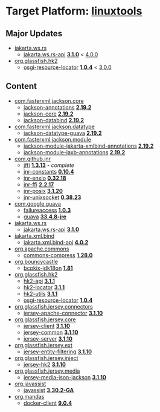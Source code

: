 # Target Platform: [linuxtools](https://raw.githubusercontent.com/eclipse-linuxtools/org.eclipse.linuxtools/refs/heads/master/releng/org.eclipse.linuxtools.target/linuxtools-latest.target)

## Major Updates
 - [jakarta.ws.rs](https://repo.maven.apache.org/maven2/jakarta/ws/rs/)
    - [jakarta.ws.rs-api](https://repo.maven.apache.org/maven2/jakarta/ws/rs/jakarta.ws.rs-api/) **[3.1.0](https://repo.maven.apache.org/maven2/jakarta/ws/rs/jakarta.ws.rs-api/3.1.0)** < [4.0.0](https://repo.maven.apache.org/maven2/jakarta/ws/rs/jakarta.ws.rs-api/4.0.0/)
 - [org.glassfish.hk2](https://repo.maven.apache.org/maven2/org/glassfish/hk2/)
    - [osgi-resource-locator](https://repo.maven.apache.org/maven2/org/glassfish/hk2/osgi-resource-locator/) **[1.0.4](https://repo.maven.apache.org/maven2/org/glassfish/hk2/osgi-resource-locator/1.0.4)** < [3.0.0](https://repo.maven.apache.org/maven2/org/glassfish/hk2/osgi-resource-locator/3.0.0/)

## Content
 - [com.fasterxml.jackson.core](https://repo.maven.apache.org/maven2/com/fasterxml/jackson/core/)
    - [jackson-annotations](https://repo.maven.apache.org/maven2/com/fasterxml/jackson/core/jackson-annotations/) **[2.19.2](https://repo.maven.apache.org/maven2/com/fasterxml/jackson/core/jackson-annotations/2.19.2)**
    - [jackson-core](https://repo.maven.apache.org/maven2/com/fasterxml/jackson/core/jackson-core/) **[2.19.2](https://repo.maven.apache.org/maven2/com/fasterxml/jackson/core/jackson-core/2.19.2)**
    - [jackson-databind](https://repo.maven.apache.org/maven2/com/fasterxml/jackson/core/jackson-databind/) **[2.19.2](https://repo.maven.apache.org/maven2/com/fasterxml/jackson/core/jackson-databind/2.19.2)**
 - [com.fasterxml.jackson.datatype](https://repo.maven.apache.org/maven2/com/fasterxml/jackson/datatype/)
    - [jackson-datatype-guava](https://repo.maven.apache.org/maven2/com/fasterxml/jackson/datatype/jackson-datatype-guava/) **[2.19.2](https://repo.maven.apache.org/maven2/com/fasterxml/jackson/datatype/jackson-datatype-guava/2.19.2)**
 - [com.fasterxml.jackson.module](https://repo.maven.apache.org/maven2/com/fasterxml/jackson/module/)
    - [jackson-module-jakarta-xmlbind-annotations](https://repo.maven.apache.org/maven2/com/fasterxml/jackson/module/jackson-module-jakarta-xmlbind-annotations/) **[2.19.2](https://repo.maven.apache.org/maven2/com/fasterxml/jackson/module/jackson-module-jakarta-xmlbind-annotations/2.19.2)**
    - [jackson-module-jaxb-annotations](https://repo.maven.apache.org/maven2/com/fasterxml/jackson/module/jackson-module-jaxb-annotations/) **[2.19.2](https://repo.maven.apache.org/maven2/com/fasterxml/jackson/module/jackson-module-jaxb-annotations/2.19.2)**
 - [com.github.jnr](https://repo.maven.apache.org/maven2/com/github/jnr/)
    - [jffi](https://repo.maven.apache.org/maven2/com/github/jnr/jffi/) **[1.3.13](https://repo.maven.apache.org/maven2/com/github/jnr/jffi/1.3.13)** - *complete*
    - [jnr-constants](https://repo.maven.apache.org/maven2/com/github/jnr/jnr-constants/) **[0.10.4](https://repo.maven.apache.org/maven2/com/github/jnr/jnr-constants/0.10.4)**
    - [jnr-enxio](https://repo.maven.apache.org/maven2/com/github/jnr/jnr-enxio/) **[0.32.18](https://repo.maven.apache.org/maven2/com/github/jnr/jnr-enxio/0.32.18)**
    - [jnr-ffi](https://repo.maven.apache.org/maven2/com/github/jnr/jnr-ffi/) **[2.2.17](https://repo.maven.apache.org/maven2/com/github/jnr/jnr-ffi/2.2.17)**
    - [jnr-posix](https://repo.maven.apache.org/maven2/com/github/jnr/jnr-posix/) **[3.1.20](https://repo.maven.apache.org/maven2/com/github/jnr/jnr-posix/3.1.20)**
    - [jnr-unixsocket](https://repo.maven.apache.org/maven2/com/github/jnr/jnr-unixsocket/) **[0.38.23](https://repo.maven.apache.org/maven2/com/github/jnr/jnr-unixsocket/0.38.23)**
 - [com.google.guava](https://repo.maven.apache.org/maven2/com/google/guava/)
    - [failureaccess](https://repo.maven.apache.org/maven2/com/google/guava/failureaccess/) **[1.0.3](https://repo.maven.apache.org/maven2/com/google/guava/failureaccess/1.0.3)**
    - [guava](https://repo.maven.apache.org/maven2/com/google/guava/guava/) **[33.4.8-jre](https://repo.maven.apache.org/maven2/com/google/guava/guava/33.4.8-jre)**
 - [jakarta.ws.rs](https://repo.maven.apache.org/maven2/jakarta/ws/rs/)
    - [jakarta.ws.rs-api](https://repo.maven.apache.org/maven2/jakarta/ws/rs/jakarta.ws.rs-api/) **[3.1.0](https://repo.maven.apache.org/maven2/jakarta/ws/rs/jakarta.ws.rs-api/3.1.0)**
 - [jakarta.xml.bind](https://repo.maven.apache.org/maven2/jakarta/xml/bind/)
    - [jakarta.xml.bind-api](https://repo.maven.apache.org/maven2/jakarta/xml/bind/jakarta.xml.bind-api/) **[4.0.2](https://repo.maven.apache.org/maven2/jakarta/xml/bind/jakarta.xml.bind-api/4.0.2)**
 - [org.apache.commons](https://repo.maven.apache.org/maven2/org/apache/commons/)
    - [commons-compress](https://repo.maven.apache.org/maven2/org/apache/commons/commons-compress/) **[1.28.0](https://repo.maven.apache.org/maven2/org/apache/commons/commons-compress/1.28.0)**
 - [org.bouncycastle](https://repo.maven.apache.org/maven2/org/bouncycastle/)
    - [bcpkix-jdk18on](https://repo.maven.apache.org/maven2/org/bouncycastle/bcpkix-jdk18on/) **[1.81](https://repo.maven.apache.org/maven2/org/bouncycastle/bcpkix-jdk18on/1.81)**
 - [org.glassfish.hk2](https://repo.maven.apache.org/maven2/org/glassfish/hk2/)
    - [hk2-api](https://repo.maven.apache.org/maven2/org/glassfish/hk2/hk2-api/) **[3.1.1](https://repo.maven.apache.org/maven2/org/glassfish/hk2/hk2-api/3.1.1)**
    - [hk2-locator](https://repo.maven.apache.org/maven2/org/glassfish/hk2/hk2-locator/) **[3.1.1](https://repo.maven.apache.org/maven2/org/glassfish/hk2/hk2-locator/3.1.1)**
    - [hk2-utils](https://repo.maven.apache.org/maven2/org/glassfish/hk2/hk2-utils/) **[3.1.1](https://repo.maven.apache.org/maven2/org/glassfish/hk2/hk2-utils/3.1.1)**
    - [osgi-resource-locator](https://repo.maven.apache.org/maven2/org/glassfish/hk2/osgi-resource-locator/) **[1.0.4](https://repo.maven.apache.org/maven2/org/glassfish/hk2/osgi-resource-locator/1.0.4)**
 - [org.glassfish.jersey.connectors](https://repo.maven.apache.org/maven2/org/glassfish/jersey/connectors/)
    - [jersey-apache-connector](https://repo.maven.apache.org/maven2/org/glassfish/jersey/connectors/jersey-apache-connector/) **[3.1.10](https://repo.maven.apache.org/maven2/org/glassfish/jersey/connectors/jersey-apache-connector/3.1.10)**
 - [org.glassfish.jersey.core](https://repo.maven.apache.org/maven2/org/glassfish/jersey/core/)
    - [jersey-client](https://repo.maven.apache.org/maven2/org/glassfish/jersey/core/jersey-client/) **[3.1.10](https://repo.maven.apache.org/maven2/org/glassfish/jersey/core/jersey-client/3.1.10)**
    - [jersey-common](https://repo.maven.apache.org/maven2/org/glassfish/jersey/core/jersey-common/) **[3.1.10](https://repo.maven.apache.org/maven2/org/glassfish/jersey/core/jersey-common/3.1.10)**
    - [jersey-server](https://repo.maven.apache.org/maven2/org/glassfish/jersey/core/jersey-server/) **[3.1.10](https://repo.maven.apache.org/maven2/org/glassfish/jersey/core/jersey-server/3.1.10)**
 - [org.glassfish.jersey.ext](https://repo.maven.apache.org/maven2/org/glassfish/jersey/ext/)
    - [jersey-entity-filtering](https://repo.maven.apache.org/maven2/org/glassfish/jersey/ext/jersey-entity-filtering/) **[3.1.10](https://repo.maven.apache.org/maven2/org/glassfish/jersey/ext/jersey-entity-filtering/3.1.10)**
 - [org.glassfish.jersey.inject](https://repo.maven.apache.org/maven2/org/glassfish/jersey/inject/)
    - [jersey-hk2](https://repo.maven.apache.org/maven2/org/glassfish/jersey/inject/jersey-hk2/) **[3.1.10](https://repo.maven.apache.org/maven2/org/glassfish/jersey/inject/jersey-hk2/3.1.10)**
 - [org.glassfish.jersey.media](https://repo.maven.apache.org/maven2/org/glassfish/jersey/media/)
    - [jersey-media-json-jackson](https://repo.maven.apache.org/maven2/org/glassfish/jersey/media/jersey-media-json-jackson/) **[3.1.10](https://repo.maven.apache.org/maven2/org/glassfish/jersey/media/jersey-media-json-jackson/3.1.10)**
 - [org.javassist](https://repo.maven.apache.org/maven2/org/javassist/)
    - [javassist](https://repo.maven.apache.org/maven2/org/javassist/javassist/) **[3.30.2-GA](https://repo.maven.apache.org/maven2/org/javassist/javassist/3.30.2-GA)**
 - [org.mandas](https://repo.maven.apache.org/maven2/org/mandas/)
    - [docker-client](https://repo.maven.apache.org/maven2/org/mandas/docker-client/) **[9.0.4](https://repo.maven.apache.org/maven2/org/mandas/docker-client/9.0.4)**
